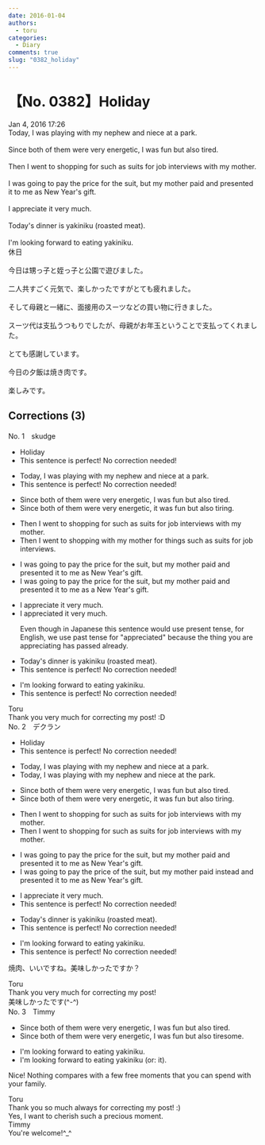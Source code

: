```yaml
---
date: 2016-01-04
authors:
  - toru
categories:
  - Diary
comments: true
slug: "0382_holiday"
---
```


# 【No. 0382】Holiday
<div class="date">Jan 4, 2016 17:26</div>
<div id="post"><div id="body_show_ori">
Today, I was playing with my nephew and niece at a park.<br/><br/>Since both of them were very energetic, I was fun but also tired.<br/><br/>Then I went to shopping for such as suits for job interviews with my mother.<br/><br/>I was going to pay the price for the suit, but my mother paid and presented it to me as New Year's gift.<br/><br/>I appreciate it very much.<br/><br/>Today's dinner is yakiniku (roasted meat).<br/><br/>I'm looking forward to eating yakiniku.
</div></div>

<!-- more -->

<div id="post_ja"><div id="body_show_mo">
休日<br/><br/>今日は甥っ子と姪っ子と公園で遊びました。<br/><br/>二人共すごく元気で、楽しかったですがとても疲れました。<br/><br/>そして母親と一緒に、面接用のスーツなどの買い物に行きました。<br/><br/>スーツ代は支払うつもりでしたが、母親がお年玉ということで支払ってくれました。<br/><br/>とても感謝しています。<br/><br/>今日の夕飯は焼き肉です。<br/><br/>楽しみです。
</div></div>

## Corrections (3)
<div id="block"><div class="first_name"> No. 1　<span class="just_name">skudge</span></div><div id="block2">
<ul class="correction_field">
<li class="incorrect">Holiday</li>
<li class="corrected perfect">This sentence is perfect! No correction needed!</li>
</ul>
<ul class="correction_field">
<li class="incorrect">Today, I was playing with my nephew and niece at a park.</li>
<li class="corrected perfect">This sentence is perfect! No correction needed!</li>
</ul>
<ul class="correction_field">
<li class="incorrect">Since both of them were very energetic, I was fun but also tired.</li>
<li class="corrected correct">
Since both of them were very energetic, it was fun but also tiring.
</li>
</ul>
<ul class="correction_field">
<li class="incorrect">Then I went to shopping for such as suits for job interviews with my mother.</li>
<li class="corrected correct">
Then I went <span class="f_gray"><span class="sline">to</span> </span>shopping with my mother for things such as suits for job interviews.
</li>
</ul>
<ul class="correction_field">
<li class="incorrect">I was going to pay the price for the suit, but my mother paid and presented it to me as New Year's gift.</li>
<li class="corrected correct">
I was going to pay <span class="f_gray"><span class="sline">the price</span></span> for the suit, but my mother paid and presented it to me as <span class="f_red">a</span> New Year's gift.
</li>
</ul>
<ul class="correction_field">
<li class="incorrect">I appreciate it very much.</li>
<li class="corrected correct">
I appreciate<span class="f_red">d</span> it very much.
<p class="correction_comment">Even though in Japanese this sentence would use present tense, for English, we use past tense for "appreciated" because the thing you are appreciating has passed already.</p>
</li>
</ul>
<ul class="correction_field">
<li class="incorrect">Today's dinner is yakiniku (roasted meat).</li>
<li class="corrected perfect">This sentence is perfect! No correction needed!</li>
</ul>
<ul class="correction_field">
<li class="incorrect">I'm looking forward to eating yakiniku.</li>
<li class="corrected perfect">This sentence is perfect! No correction needed!</li>
</ul>
</div><div class="name"><span class="just_name">Toru</span><br>
Thank you very much for correcting my post! :D
</div>
</div>
<div id="block"><div class="first_name"> No. 2　<span class="just_name">デクラン</span></div><div id="block2">
<ul class="correction_field">
<li class="incorrect">Holiday</li>
<li class="corrected perfect">This sentence is perfect! No correction needed!</li>
</ul>
<ul class="correction_field">
<li class="incorrect">Today, I was playing with my nephew and niece at a park.</li>
<li class="corrected correct">
Today, I was playing with my nephew and niece at <span class="f_blue">the</span> park.
</li>
</ul>
<ul class="correction_field">
<li class="incorrect">Since both of them were very energetic, I was fun but also tired.</li>
<li class="corrected correct">
Since both of them were very energetic, <span class="f_red">it</span> was fun but also <span class="f_blue">tiring</span>.
</li>
</ul>
<ul class="correction_field">
<li class="incorrect">Then I went to shopping for such as suits for job interviews with my mother.</li>
<li class="corrected correct">
Then I went <span class="sline">to</span> shopping for <span class="sline">such as</span> suits for job interviews with my mother.
</li>
</ul>
<ul class="correction_field">
<li class="incorrect">I was going to pay the price for the suit, but my mother paid and presented it to me as New Year's gift.</li>
<li class="corrected correct">
I was going to pay the price <span class="f_red">of</span> the suit, but my mother paid <span class="f_red">instead</span> and presented it to me as New Year's gift.
</li>
</ul>
<ul class="correction_field">
<li class="incorrect">I appreciate it very much.</li>
<li class="corrected perfect">This sentence is perfect! No correction needed!</li>
</ul>
<ul class="correction_field">
<li class="incorrect">Today's dinner is yakiniku (roasted meat).</li>
<li class="corrected perfect">This sentence is perfect! No correction needed!</li>
</ul>
<ul class="correction_field">
<li class="incorrect">I'm looking forward to eating yakiniku.</li>
<li class="corrected perfect">This sentence is perfect! No correction needed!</li>
</ul>
<p class="comment_small">
 焼肉、いいですね。美味しかったですか？
</p>

</div><div class="name"><span class="just_name">Toru</span><br>
Thank you very much for correcting my post!<br/>美味しかったです(^-^)
</div>
</div>
<div id="block"><div class="first_name"> No. 3　<span class="just_name">Timmy</span></div><div id="block2">
<ul class="correction_field">
<li class="incorrect">Since both of them were very energetic, I was fun but also tired.</li>
<li class="corrected correct">
Since both of them were very energetic, I was fun but also tire<span class="f_blue">some</span>.
</li>
</ul>
<ul class="correction_field">
<li class="incorrect">I'm looking forward to eating yakiniku.</li>
<li class="corrected correct">
I'm looking forward to eating yakiniku (or: <span class="f_blue">it</span>).
</li>
</ul>
<p class="comment_small">
 Nice! Nothing compares with a few free moments that you can spend with your family.
</p>

</div><div class="name"><span class="just_name">Toru</span><br>
Thank you so much always for correcting my post! :)<br/>Yes, I want to cherish such a precious moment.
</div>
<div class="name"><span class="just_name">Timmy</span><br>
You're welcome!^_^
</div>
</div>
